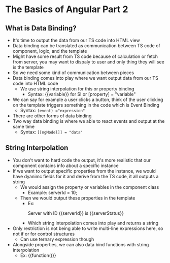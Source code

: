 # The Basics of Angular Part 2

## What is Data Binding?

* It's time to output the data from our TS code into HTML view
* Data binding can be translated as communication between TS code of component,
logic, and the template
* Might have some result from TS code because of calculation or fetch from server, you may want to dispaly to user and only thing they will see is the template
* So we need some kind of communication between pieces
* Data binding comes into play where we want output data from our TS code into HTML code
  * We use string interpolation for this or property binding
    * Syntax: {{variable}} for SI or [property] = "variable"
* We can say for example a user clicks a button, think of the user clicking on the template triggers something in the code which is Event Binding
  * Syntax: `(event) ="expression"`
* There are other forms of data binding
* Two way data binding is where we able to react events and output at the same time
  * Syntax: `[[ngModel]] = "data"`

## String Interpolation
* You don't want to hard code the output, it's more realistic that our component contains info about a specific instance
* If we want to output specific properties from the instance, we would have dyanimc fields for it and derive from the TS code, it all outputs a string
  * We would assign the property or variables in the component class
    * Example: serverId = 10;
  * Then we would output these properties in the template
    * Ex: <p>Server with ID {{serverId}} is {{serverStatus}}</p>
    * Which string interpolation comes into play and returns a string
* Only restriction is not being able to write multi-line expressions here, so not if or for control structures
  * Can use ternary expression though
* Alongside properties, we can also data bind functions with string interpolation
  * Ex: {{function()}}
